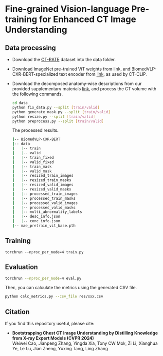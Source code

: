 # Fine-grained Vision-language Pre-training for Enhanced CT Image Understanding

## Data processing

- Download the [CT-RATE](https://huggingface.co/datasets/ibrahimhamamci/CT-RATE) dataset into the data folder.

- Download ImageNet pre-trained ViT weights from [link](https://dl.fbaipublicfiles.com/mae/pretrain/mae_pretrain_vit_base.pth), and BiomedVLP-CXR-BERT-specialized text encoder from [link](https://huggingface.co/microsoft/BiomedVLP-CXR-BERT-specialized), as used by CT-CLIP.

- Download the decomposed anatomy-wise descriptions from our provided supplementary materials [link](https://openreview.net/forum?id=nYpPAT4L3D&referrer=%5BAuthor%20Console%5D(%2Fgroup%3Fid%3DICLR.cc%2F2025%2FConference%2FAuthors%23your-submissions)), and process the CT volume with the following commands.

  ```bash
  cd data
  python fix_data.py --split [train/valid]
  python generate_mask.py --split [train/valid]
  python resize.py --split [train/valid]
  python preprocess.py --split [train/valid]
  ```

  The processed results.

  ```bash
  |-- BiomedVLP-CXR-BERT
  |-- data
  |   |-- train
  |   |-- valid
  |   |-- train_fixed
  |   |-- valid_fixed
  |   |-- train_mask
  |   |-- valid_mask
  |   |-- resized_train_images
  |   |-- resized_train_masks
  |   |-- resized_valid_images
  |   |-- resized_valid_masks
  |   |-- processed_train_images
  |   |-- processed_train_masks
  |   |-- processed_valid_images
  |   |-- processed_valid_masks
  |   |-- multi_abnormality_labels
  |   |-- desc_info.json
  |   |-- conc_info.json
  |-- mae_pretrain_vit_base.pth
  ```



## Training

```shell
torchrun --nproc_per_node=4 train.py
```



## Evaluation

```bash
torchrun --nproc_per_node=4 eval.py
```

Then, you can calculate the metrics using the generated CSV file.

```bash
python calc_metrics.py --csv_file res/xxx.csv
```

## Citation
If you find this repository useful, please cite:

- **Bootstrapping Chest CT Image Understanding by Distilling Knowledge from X-ray Expert Models (CVPR 2024)**  
Weiwei Cao, Jianpeng Zhang, Yingda Xia, Tony CW Mok, Zi Li, Xianghua Ye, Le Lu, Jian Zheng, Yuxing Tang, Ling Zhang
